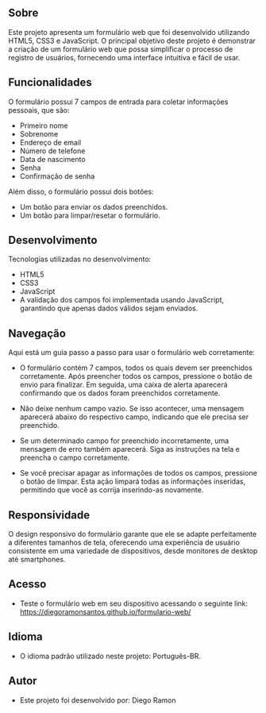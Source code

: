## **Sobre**

Este projeto apresenta um formulário web que foi desenvolvido utilizando HTML5, CSS3 e JavaScript. O principal objetivo deste projeto é demonstrar a criação de um formulário web que possa simplificar o processo de registro de usuários, fornecendo uma interface intuitiva e fácil de usar.

## **Funcionalidades**

O formulário possui 7 campos de entrada para coletar informações pessoais, que são:

- Primeiro nome
- Sobrenome
- Endereço de email
- Número de telefone
- Data de nascimento
- Senha
- Confirmação de senha

Além disso, o formulário possui dois botões:

- Um botão para enviar os dados preenchidos.
- Um botão para limpar/resetar o formulário.

## **Desenvolvimento**

Tecnologias utilizadas no desenvolvimento:

- HTML5
- CSS3
- JavaScript
- A validação dos campos foi implementada usando JavaScript, garantindo que apenas dados válidos sejam enviados.

## **Navegação**

Aqui está um guia passo a passo para usar o formulário web corretamente:

- O formulário contém 7 campos, todos os quais devem ser preenchidos corretamente. Após preencher todos os campos, pressione o botão de envio para finalizar. Em seguida, uma caixa de alerta aparecerá confirmando que os dados foram preenchidos corretamente.

- Não deixe nenhum campo vazio. Se isso acontecer, uma mensagem aparecerá abaixo do respectivo campo, indicando que ele precisa ser preenchido.

- Se um determinado campo for preenchido incorretamente, uma mensagem de erro também aparecerá. Siga as instruções na tela e preencha o campo corretamente.

- Se você precisar apagar as informações de todos os campos, pressione o botão de limpar. Esta ação limpará todas as informações inseridas, permitindo que você as corrija inserindo-as novamente.

## **Responsividade**

O design responsivo do formulário garante que ele se adapte perfeitamente a diferentes tamanhos de tela, oferecendo uma experiência de usuário consistente em uma variedade de dispositivos, desde monitores de desktop até smartphones.

## **Acesso** 

- Teste o formulário web em seu dispositivo acessando o seguinte link: https://diegoramonsantos.github.io/formulario-web/

## **Idioma**

- O idioma padrão utilizado neste projeto: Português-BR.

## **Autor**

- Este projeto foi desenvolvido por: Diego Ramon
